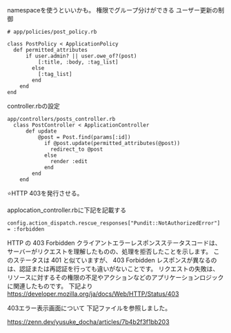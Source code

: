 

namespaceを使うといいかも。
権限でグループ分けができる
ユーザー更新の制御
```
# app/policies/post_policy.rb

class PostPolicy < ApplicationPolicy
  def permitted_attributes
	  if user.admin? || user.owe_of?(post)
		  [:title, :body, :tag_list]
		else
		  [:tag_list]
		end
	end
end

```
controller.rbの設定
```
app/controllers/posts_controller.rb
  class PostController < ApplicationController
	  def update
		  @post = Post.find(params[:id])
			if @post.update(permitted_attributes(@post))
			  redirect_to @post
			else
			  render :edit
			end
		end
	end
```





⭐️HTTP 403を発行させる。

applocation_controller.rbに下記を記載する
```
config.action_dispatch.rescue_responses["Pundit::NotAuthorizedError"] = :forbidden
```


HTTP の 403 Forbidden クライアントエラーレスポンスステータスコードは、サーバーがリクエストを理解したものの、処理を拒否したことを示します。 このステータスは 401 と似ていますが、 403 Forbidden レスポンスが異なるのは、認証または再認証を行っても違いがないことです。 リクエストの失敗は、リソースに対するその権限の不足やアクションなどのアプリケーションロジックに関連したものです。
下記より
https://developer.mozilla.org/ja/docs/Web/HTTP/Status/403

403エラー表示画面について
下記ファイルを参照しました。

https://zenn.dev/yusuke_docha/articles/7b4b2f3f1bb203